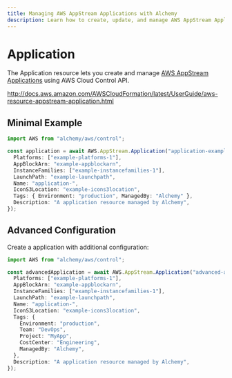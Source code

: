 ```yaml
---
title: Managing AWS AppStream Applications with Alchemy
description: Learn how to create, update, and manage AWS AppStream Applications using Alchemy Cloud Control.
---
```


# Application

The Application resource lets you create and manage [AWS AppStream Applications](https://docs.aws.amazon.com/appstream/latest/userguide/) using AWS Cloud Control API.

http://docs.aws.amazon.com/AWSCloudFormation/latest/UserGuide/aws-resource-appstream-application.html

## Minimal Example

```ts
import AWS from "alchemy/aws/control";

const application = await AWS.AppStream.Application("application-example", {
  Platforms: ["example-platforms-1"],
  AppBlockArn: "example-appblockarn",
  InstanceFamilies: ["example-instancefamilies-1"],
  LaunchPath: "example-launchpath",
  Name: "application-",
  IconS3Location: "example-icons3location",
  Tags: { Environment: "production", ManagedBy: "Alchemy" },
  Description: "A application resource managed by Alchemy",
});
```

## Advanced Configuration

Create a application with additional configuration:

```ts
import AWS from "alchemy/aws/control";

const advancedApplication = await AWS.AppStream.Application("advanced-application", {
  Platforms: ["example-platforms-1"],
  AppBlockArn: "example-appblockarn",
  InstanceFamilies: ["example-instancefamilies-1"],
  LaunchPath: "example-launchpath",
  Name: "application-",
  IconS3Location: "example-icons3location",
  Tags: {
    Environment: "production",
    Team: "DevOps",
    Project: "MyApp",
    CostCenter: "Engineering",
    ManagedBy: "Alchemy",
  },
  Description: "A application resource managed by Alchemy",
});
```

